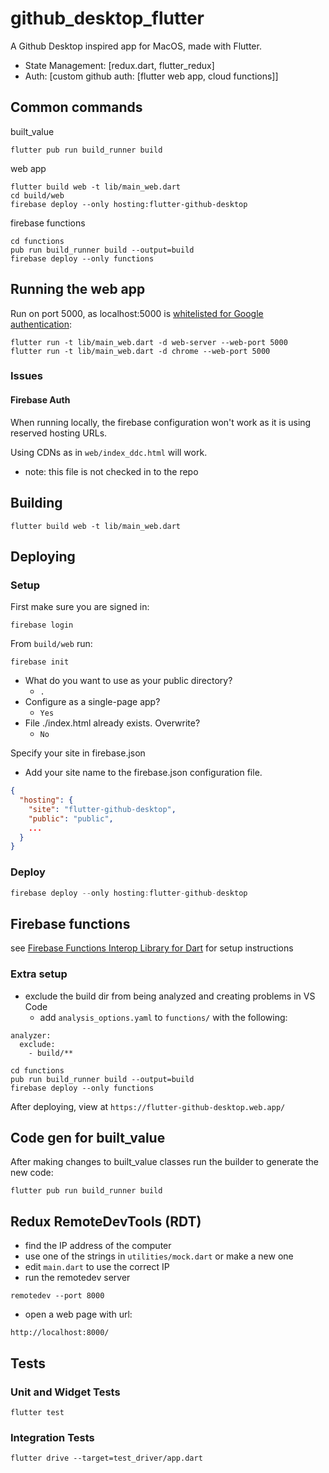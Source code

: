 # github_desktop_flutter

A Github Desktop inspired app for MacOS, made with Flutter.

- State Management: [redux.dart, flutter_redux] 
- Auth: [custom github auth: [flutter web app, cloud functions]]

## Common commands 

built_value 

```
flutter pub run build_runner build
```

web app 

``` 
flutter build web -t lib/main_web.dart
cd build/web
firebase deploy --only hosting:flutter-github-desktop
```

firebase functions

```
cd functions
pub run build_runner build --output=build
firebase deploy --only functions
```

## Running the web app 

Run on port 5000, as localhost:5000 is [whitelisted for Google authentication](https://github.com/FirebaseExtended/flutterfire/tree/master/packages/firebase_auth/firebase_auth/example):

```
flutter run -t lib/main_web.dart -d web-server --web-port 5000
flutter run -t lib/main_web.dart -d chrome --web-port 5000
```

### Issues 

#### Firebase Auth 

When running locally, the firebase configuration won't work as it is using reserved hosting URLs. 

Using CDNs as in `web/index_ddc.html` will work. 
- note: this file is not checked in to the repo

## Building 

``` 
flutter build web -t lib/main_web.dart
```

## Deploying 

### Setup 

First make sure you are signed in:

```
firebase login
```

From `build/web` run:

```
firebase init
```

- What do you want to use as your public directory? 
  - `.`
- Configure as a single-page app? 
  - `Yes` 
- File ./index.html already exists. Overwrite? 
  - `No`

Specify your site in firebase.json
- Add your site name to the firebase.json configuration file.

```Json
{
  "hosting": {
    "site": "flutter-github-desktop",
    "public": "public",
    ...
  }
}
```

### Deploy 

```Dart
firebase deploy --only hosting:flutter-github-desktop
```

## Firebase functions 

see [Firebase Functions Interop Library for Dart](https://github.com/pulyaevskiy/firebase-functions-interop) for setup instructions 

### Extra setup 

- exclude the build dir from being analyzed and creating problems in VS Code 
  - add `analysis_options.yaml` to `functions/` with the following: 

```
analyzer:
  exclude: 
    - build/**
```

```
cd functions
pub run build_runner build --output=build
firebase deploy --only functions
```

After deploying, view at `https://flutter-github-desktop.web.app/`

## Code gen for built_value 

After making changes to built_value classes run the builder to generate the new code:

```
flutter pub run build_runner build
```

## Redux RemoteDevTools (RDT) 

- find the IP address of the computer 
- use one of the strings in `utilities/mock.dart` or make a new one 
- edit `main.dart` to use the correct IP 
- run the remotedev server

```
remotedev --port 8000
```

- open a web page with url:

```
http://localhost:8000/
```

## Tests 

### Unit and Widget Tests 

```
flutter test
```

### Integration Tests 

```
flutter drive --target=test_driver/app.dart
```
